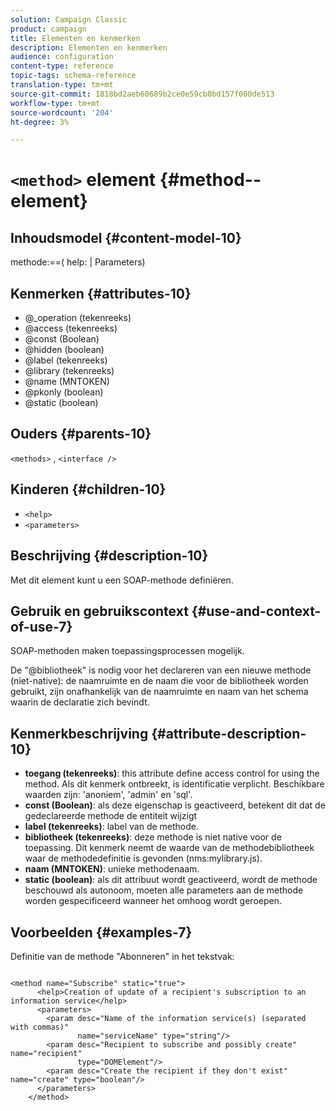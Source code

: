 ```yaml
---
solution: Campaign Classic
product: campaign
title: Elementen en kenmerken
description: Elementen en kenmerken
audience: configuration
content-type: reference
topic-tags: schema-reference
translation-type: tm+mt
source-git-commit: 1818bd2aeb60689b2ce0e59cb0bd157f000de513
workflow-type: tm+mt
source-wordcount: '204'
ht-degree: 3%

---
```



# `<method>` element  {#method--element}

## Inhoudsmodel {#content-model-10}

methode:==( help: | Parameters)

## Kenmerken {#attributes-10}

* @_operation (tekenreeks)
* @access (tekenreeks)
* @const (Boolean)
* @hidden (boolean)
* @label (tekenreeks)
* @library (tekenreeks)
* @name (MNTOKEN)
* @pkonly (boolean)
* @static (boolean)

## Ouders {#parents-10}

`<methods>`  ,  `<interface />`

## Kinderen {#children-10}

* `<help>`
* `<parameters>`

## Beschrijving {#description-10}

Met dit element kunt u een SOAP-methode definiëren.

## Gebruik en gebruikscontext {#use-and-context-of-use-7}

SOAP-methoden maken toepassingsprocessen mogelijk.

De &quot;@bibliotheek&quot; is nodig voor het declareren van een nieuwe methode (niet-native): de naamruimte en de naam die voor de bibliotheek worden gebruikt, zijn onafhankelijk van de naamruimte en naam van het schema waarin de declaratie zich bevindt.

## Kenmerkbeschrijving {#attribute-description-10}

* **toegang (tekenreeks)**: this attribute define access control for using the method. Als dit kenmerk ontbreekt, is identificatie verplicht. Beschikbare waarden zijn: &#39;anoniem&#39;, &#39;admin&#39; en &#39;sql&#39;.
* **const (Boolean)**: als deze eigenschap is geactiveerd, betekent dit dat de gedeclareerde methode de entiteit wijzigt
* **label (tekenreeks)**: label van de methode.
* **bibliotheek (tekenreeks)**: deze methode is niet native voor de toepassing. Dit kenmerk neemt de waarde van de methodebibliotheek waar de methodedefinitie is gevonden (nms:mylibrary.js).
* **naam (MNTOKEN)**: unieke methodenaam.
* **static (boolean)**: als dit attribuut wordt geactiveerd, wordt de methode beschouwd als autonoom, moeten alle parameters aan de methode worden gespecificeerd wanneer het omhoog wordt geroepen.

## Voorbeelden {#examples-7}

Definitie van de methode &quot;Abonneren&quot; in het tekstvak:

```
 
<method name="Subscribe" static="true">
      <help>Creation of update of a recipient's subscription to an information service</help>
      <parameters>
        <param desc="Name of the information service(s) (separated with commas)"
               name="serviceName" type="string"/>
        <param desc="Recipient to subscribe and possibly create" name="recipient"
               type="DOMElement"/>
        <param desc="Create the recipient if they don't exist" name="create" type="boolean"/>
      </parameters>     
    </method>
```
